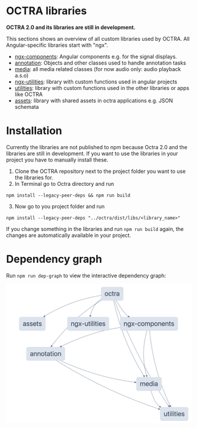 # OCTRA libraries

**OCTRA 2.0 and its libraries are still in development.**

This sections shows an overview of all custom libraries used by OCTRA. All Angular-specific libraries start with "ngx".

- [ngx-components](https://github.com/IPS-LMU/octra/tree/main/libs/ngx-components): Angular components e.g. for the
  signal displays.
- [annotation](https://github.com/IPS-LMU/octra/tree/main/libs/annotation): Objects and other classes used to handle
  annotation tasks
- [media](https://github.com/IPS-LMU/octra/tree/main/libs/media): all media related classes (for now audio only: audio
  playback a.s.o)
- [ngx-utilities](https://github.com/IPS-LMU/octra/tree/main/libs/ngx-utilities): library with custom functions used in
  angular projects
- [utilities](https://github.com/IPS-LMU/octra/tree/main/libs/utilities): library with custom functions used in the
  other libraries or apps like OCTRA
- [assets](https://github.com/IPS-LMU/octra/tree/main/libs/assets): library with shared assets in octra applications
  e.g. JSON schemata

# Installation

Currently the libraries are not published to npm because Octra 2.0 and the libraries are still in development. If you
want to use the libraries in your project you have to manually install these.

1. Clone the OCTRA repository next to the project folder you want to use the libraries for.
2. In Terminal go to Octra directory and run

  ````shell
  npm install --legacy-peer-deps && npm run build
  ````

3. Now go to you project folder and run

  ````shell
  npm install --legacy-peer-deps "../octra/dist/libs/<library_name>"
  ````

If you change something in the libraries and run `npm run build` again, the changes are automatically available in your project.

# Dependency graph

Run `npm run dep-graph` to view the interactive dependency graph:

![octra_dependency_graph.png](../images/octra_dependency_graph.png)
